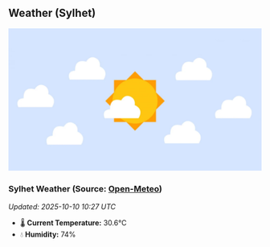 ## Weather (Sylhet)
![](/weather.webp)
<!-- WEATHER-START -->
### Sylhet Weather (Source: [Open-Meteo](https://open-meteo.com))
_Updated: 2025-10-10 10:27 UTC_
* 🌡️ **Current Temperature:** 30.6°C
* 💧 **Humidity:** 74%
<!-- WEATHER-END -->

























































































